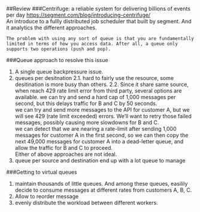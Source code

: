 ##Review
###Centrifuge: a reliable system for delivering billions of events per day
https://segment.com/blog/introducing-centrifuge/ \
An introduce to a fullly distributed job scheduler that built by segment. And it analytics the different approaches.
```
The problem with using any sort of queue is that you are fundamentally limited in terms of how you access data. After all, a queue only supports two operations (push and pop).
```
###Queue approach to resolve this issue
1. A single queue
backpressure issue.
2. queues per desitnation
2.1. hard to fairly use the resource, some desitination is more busy than others. 
2.2. Since it share same source, when reach 429 rate limit error from third party, several options are available.
we can try and send a hard cap of 1,000 messages per second, but this delays traffic for B and C by 50 seconds.\
we can try and send more messages to the API for customer A, but we will see 429 (rate limit exceeded) errors. We’ll want to retry those failed messages, possibly causing more slowdowns for B and C.\
we can detect that we are nearing a rate-limit after sending 1,000 messages for customer A in the first second, so we can then copy the next 49,000 messages for customer A into a dead-letter queue, and allow the traffic for B and C to proceed.\
Either of above approaches are not ideal.
3. queue per source and destination
end up with a lot queue to manage

###Getting to virtual queues
1. maintain thousands of little queues. And among these queues, easilily decide to consume messages at different rates from customers A, B, C.
2. Allow to reorder message
3. evenly distribute the workload between different workers.


